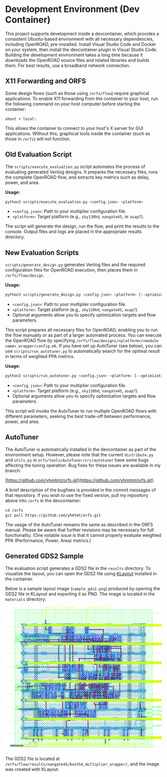 # Development Environment (Dev Container)

This project supports development inside a devcontainer, which provides a consistent Ubuntu-based environment with all necessary dependencies, including OpenROAD, pre-installed. Install Visual Studio Code and Docker on your system, then install the devcontainer plugin in Visual Studio Code. Building the development environment takes a long time because it downloads the OpenROAD source files and related libraries and builds them. For best results, use a broadband network connection.

## X11 Forwarding and ORFS

Some design flows (such as those using `/orfs/flow`) require graphical applications. To enable X11 forwarding from the container to your host, run the following command on your host computer before starting the container:

```
xhost + local:
```

This allows the container to connect to your host's X server for GUI applications. Without this, graphical tools inside the container (such as those in `/orfs`) will not function.

## Old Evaluation Script

The `scripts/execute_evaluation.py` script automates the process of evaluating generated Verilog designs. It prepares the necessary files, runs the complete OpenROAD flow, and extracts key metrics such as delay, power, and area.

**Usage:**
```sh
python3 scripts/execute_evaluation.py <config.json> <platform>
```
- `<config.json>`: Path to your multiplier configuration file.
- `<platform>`: Target platform (e.g., `sky130hd`, `nangate45`, or `asap7`).

The script will generate the design, run the flow, and print the results to the console. Output files and logs are placed in the appropriate results directory.

## New Evaluation Scripts

`scripts/generate_design.py` generates Verilog files and the required configuration files for OpenROAD execution, then places them in `/orfs/flow/design`.

**Usage:**
```sh
python3 scripts/generate_design.py <config.json> <platform> [--optimization_target <target>] [--core_utilization_min <min>] [--core_utilization_max <max>] [--place_density_min <min>] [--place_density_max <max>] [--clock_period_min <min>] [--clock_period_max <max>] [--force_gen]
```
- `<config.json>`: Path to your multiplier configuration file.
- `<platform>`: Target platform (e.g., `sky130hd`, `nangate45`, `asap7`).
- Optional arguments allow you to specify optimization targets and flow parameters.

This script prepares all necessary files for OpenROAD, enabling you to run the flow manually or as part of a larger automated process. You can execute the OpenROAD flow by specifying `/orfs/flow/designs/<platform>/<module name>_wrapper/config.mk`. If you have set up AutoTuner (see below), you can use `scripts/run_autotuner.py` to automatically search for the optimal result in terms of weighted PPA metrics.

**Usage:**
```sh
python3 scripts/run_autotuner.py <config.json> <platform> [--optimization_target <target>] [--core_utilization_min <min>] [--core_utilization_max <max>] [--place_density_min <min>] [--place_density_max <max>] [--clock_period_min <min>] [--clock_period_max <max>]
```
- `<config.json>`: Path to your multiplier configuration file.
- `<platform>`: Target platform (e.g., `sky130hd`, `nangate45`, `asap7`).
- Optional arguments allow you to specify optimization targets and flow parameters.

This script will invoke the AutoTuner to run multiple OpenROAD flows with different parameters, seeking the best trade-off between performance, power, and area.

## AutoTuner

The AutoTuner is automatically installed in the devcontainer as part of the environment setup. However, please note that the current `distribute.py` and `utils.py` in `orfs/tools/AutoTuner/src/autotuner` have some bugs affecting the tuning operation. Bug fixes for these issues are available in my branch:

[https://github.com/yhmtmt/orfs.git](https://github.com/yhmtmt/orfs.git)

A brief description of the bugfixes is provided in the commit messages of that repository. If you wish to use the fixed version, pull my repository above into `/orfs` in the devcontainer:

```
cd /orfs
git pull https://github.com/yhmtmt/orfs.git
```

The usage of the AutoTuner remains the same as described in the ORFS manual. Please be aware that further revisions may be necessary for full functionality. (One notable issue is that it cannot properly evaluate weighted PPA (Performance, Power, Area) metrics.)

## Generated GDS2 Sample

The evaluation script generates a GDS2 file in the `results` directory. To visualize the layout, you can open the GDS2 file using [KLayout](https://www.klayout.de/) installed in the container.

Below is a sample layout image (`sample_gds2.png`) produced by opening the GDS2 file in KLayout and exporting it as PNG. The image is located in the `materials` directory:

![Generated GDS2 Sample](materials/sample_gds2.png)

The GDS2 file is located at `/orfs/flow/results/nangate45/booth4_multiplier_wrapper/`, and the image was created with KLayout.

